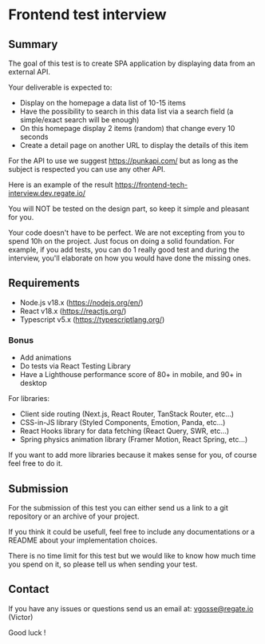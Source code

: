 # Frontend test interview

## Summary

The goal of this test is to create SPA application by displaying data from an external API.

Your deliverable is expected to:

- Display on the homepage a data list of 10-15 items
- Have the possibility to search in this data list via a search field (a simple/exact search will be enough)
- On this homepage display 2 items (random) that change every 10 seconds
- Create a detail page on another URL to display the details of this item

For the API to use we suggest https://punkapi.com/ but as long as the subject is respected you can use any other API.

Here is an example of the result https://frontend-tech-interview.dev.regate.io/

You will NOT be tested on the design part, so keep it simple and pleasant for you.

Your code doesn't have to be perfect. We are not excepting from you to spend 10h on the project. Just focus on doing a solid foundation.
For example, if you add tests, you can do 1 really good test and during the interview, you'll elaborate on how you would have done the missing ones.

## Requirements

- Node.js v18.x (https://nodejs.org/en/)
- React v18.x (https://reactjs.org/)
- Typescript v5.x (https://typescriptlang.org/)

### Bonus

- Add animations
- Do tests via React Testing Library
- Have a Lighthouse performance score of 80+ in mobile, and 90+ in desktop

For libraries:

- Client side routing (Next.js, React Router, TanStack Router, etc...)
- CSS-in-JS library (Styled Components, Emotion, Panda, etc...)
- React Hooks library for data fetching (React Query, SWR, etc...)
- Spring physics animation library (Framer Motion, React Spring, etc...)

If you want to add more libraries because it makes sense for you, of course feel free to do it.

## Submission

For the submission of this test you can either send us a link to a git repository or an archive of your project.

If you think it could be usefull, feel free to include any documentations or a README about your implementation choices.

There is no time limit for this test but we would like to know how much time you spend on it, so please tell us when sending your test.

## Contact

If you have any issues or questions send us an email at: vgosse@regate.io (Victor)

Good luck !
